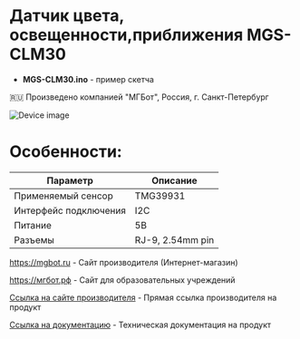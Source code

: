 # Датчик цвета, освещенности,приближения MGS-CLM30 

- **MGS-CLM30.ino** - пример скетча

🇷🇺 Произведено компанией "МГБот", Россия, г. Санкт-Петербург

![Device image](https://books.mgbot.ru/images/MGS-CLM30.png)

# Особенности:

| Параметр    | Описание |
| ----------- | -----------|
| Применяемый сенсор   | TMG39931|
| Интерфейс подключения    | I2C |
| Питание     | 5В|
| Разъемы     | RJ-9, 2.54mm pin|

https://mgbot.ru  - Сайт производителя (Интернет-магазин)

https://мгбот.рф  - Сайт для образовательных учреждений

[Ссылка на сайте производителя](https://mgbot.ru/catalog/datchiki_sensory/datchik_tsveta_osveshchennosti_priblizheniya_mgs_clm30_s_razemom_rj_9_tmg39931/) - Прямая ссылка производителя на продукт

[Ссылка на документацию](https://books.mgbot.ru/devices/MGS-CLM30.pdf) - Техническая документация на продукт